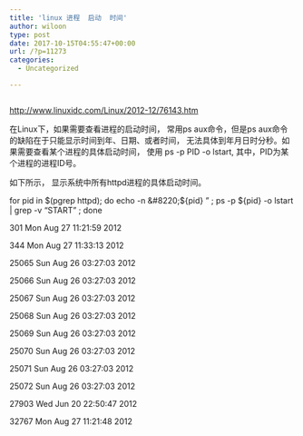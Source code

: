 ```yaml
---
title: 'linux 进程  启动  时间'
author: wiloon
type: post
date: 2017-10-15T04:55:47+00:00
url: /?p=11273
categories:
  - Uncategorized

---
```

```bashps -p PID -o lstart
```

http://www.linuxidc.com/Linux/2012-12/76143.htm

在Linux下，如果需要查看进程的启动时间， 常用ps aux命令，但是ps aux命令的缺陷在于只能显示时间到年、日期、或者时间， 无法具体到年月日时分秒。如果需要查看某个进程的具体启动时间， 使用 ps -p PID -o lstart, 其中，PID为某个进程的进程ID号。

如下所示， 显示系统中所有httpd进程的具体启动时间。

for pid in $(pgrep httpd); do echo -n &#8220;${pid} &#8221; ; ps -p ${pid} -o lstart | grep -v &#8220;START&#8221; ; done
  
301 Mon Aug 27 11:21:59 2012
  
344 Mon Aug 27 11:33:13 2012
  
25065 Sun Aug 26 03:27:03 2012
  
25066 Sun Aug 26 03:27:03 2012
  
25067 Sun Aug 26 03:27:03 2012
  
25068 Sun Aug 26 03:27:03 2012
  
25069 Sun Aug 26 03:27:03 2012
  
25070 Sun Aug 26 03:27:03 2012
  
25071 Sun Aug 26 03:27:03 2012
  
25072 Sun Aug 26 03:27:03 2012
  
27903 Wed Jun 20 22:50:47 2012
  
32767 Mon Aug 27 11:21:48 2012